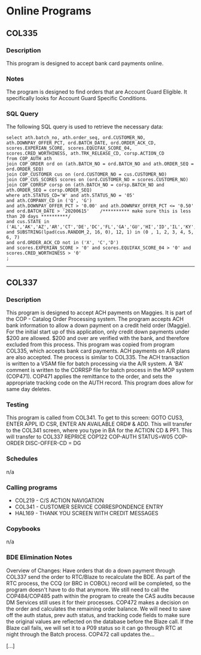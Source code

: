 # Online Programs

## COL335

### Description
This program is designed to accept bank card payments online.

### Notes
The program is designed to find orders that are Account Guard Eligible. It specifically looks for Account Guard Specific Conditions.

### SQL Query
The following SQL query is used to retrieve the necessary data:

```
select ath.batch_no, ath.order_seq, ord.CUSTOMER_NO, ath.DOWNPAY_OFFER_PCT, ord.BATCH_DATE, ord.ORDER_ACK_CD, scores.EXPERIAN_SCORE, scores.EQUIFAX_SCORE_04, scores.CRED_WORTHINESS, ath.TRK_RELEASE_CD, corsp.ACTION_CD
from COP_AUTH ath
join COP_ORDER ord on (ath.BATCH_NO = ord.BATCH_NO and ath.ORDER_SEQ = ord.ORDER_SEQ)
join COP_CUSTOMER cus on (ord.CUSTOMER_NO = cus.CUSTOMER_NO)
join COP_CUS_SCORES scores on (ord.CUSTOMER_NO = scores.CUSTOMER_NO)
join COP_CORRSP corsp on (ath.BATCH_NO = corsp.BATCH_NO and ath.ORDER_SEQ = corsp.ORDER_SEQ)
where ath.STATUS_CD='W' and ath.STATUS_NO = '05'
and ath.COMPANY_CD in ('Q', 'G')
and ath.DOWNPAY_OFFER_PCT > '0.00' and ath.DOWNPAY_OFFER_PCT <= '0.50'
and ord.BATCH_DATE > '20200615'    /********** make sure this is less than 20 days **********/
and cus.STATE in ('AL','AK','AZ','AR','CT','DE','DC','FL','GA','GU','HI','ID','IL','KY','MI','MN','MS','MO','MT','NV','NH','NJ','NM','ND','OK','OR','RI','SD','TN','TX','VT','VI','WV')
and SUBSTRING(lpad(cus.RANDOM_2, 16, 0), 12, 1) in (0 , 1, 2, 3, 4, 5, 6, 7)
and ord.ORDER_ACK_CD not in ('X', 'C','D')
and scores.EXPERIAN_SCORE > '0' and scores.EQUIFAX_SCORE_04 > '0' and scores.CRED_WORTHINESS > '0'
;
```

---

## COL337

### Description
This program is designed to accept ACH payments on Maggies. It is part of the COP - Catalog Order Processing system. The program accepts ACH bank information to allow a down payment on a credit held order (Maggie). For the initial start up of this application, only credit down payments under $200 are allowed. $200 and over are verified with the bank, and therefore excluded from this process. This program was copied from program COL335, which accepts bank card payments. ACH payments on A/R plans are also accepted. The process is similar to COL335. The ACH transaction is written to a VSAM file for batch processing via the A/R system. A 'BA' comment is written to the CORRSP file for batch process in the MOP system (COP471). COP471 applies the remittance to the order, and sets the appropriate tracking code on the AUTH record. This program does allow for same day deletes.

### Testing
This program is called from COL341. To get to this screen: GOTO CUS3, ENTER APPL ID CSR, ENTER AN AVAILABLE ORD# & ADD. This will transfer to the COL341 screen, where you type in BA for the ACTION CD & PF1. This will transfer to COL337  REPRICE COP122 COP-AUTH STATUS=W05 COP-ORDER DISC-OFFER-CD = DG

### Schedules
n/a

### Calling programs
- COL219 - C/S ACTION NAVIGATION
- COL341 - CUSTOMER SERVICE CORRESPONDENCE ENTRY
- HAL169 - THANK YOU SCREEN WITH CREDIT MESSAGES

### Copybooks
n/a

### BDE Elimination Notes
Overview of Changes: Have orders that do a down payment through COL337 send the order to RTC/Blaze to recalculate the BDE. As part of the RTC process, the CCQ (or BRC in COBOL) record will be completed, so the program doesn't have to do that anymore. We still need to call the COP484/COP485 path within the program to create the CAS audits because DM Services still uses it for their processes. COP472 makes a decision on the order and calculates the remaining order balance. We will need to save off the auth status, prev auth status, and tracking code fields to make sure the original values are reflected on the database before the Blaze call. If the Blaze call fails, we will set it to a P09 status so it can go through RTC at night through the Batch process. COP472 call updates the...

[...]